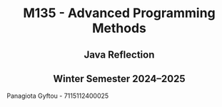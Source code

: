 <div align="center">
  <h1>M135 - Advanced Programming Methods</h1>
</div>
<div align="center">
  <h2>Java Reflection</h2>
</div>
<div align="center">
  <h2>Winter Semester 2024–2025</h2>
</div>

Panagiota Gyftou - 7115112400025
